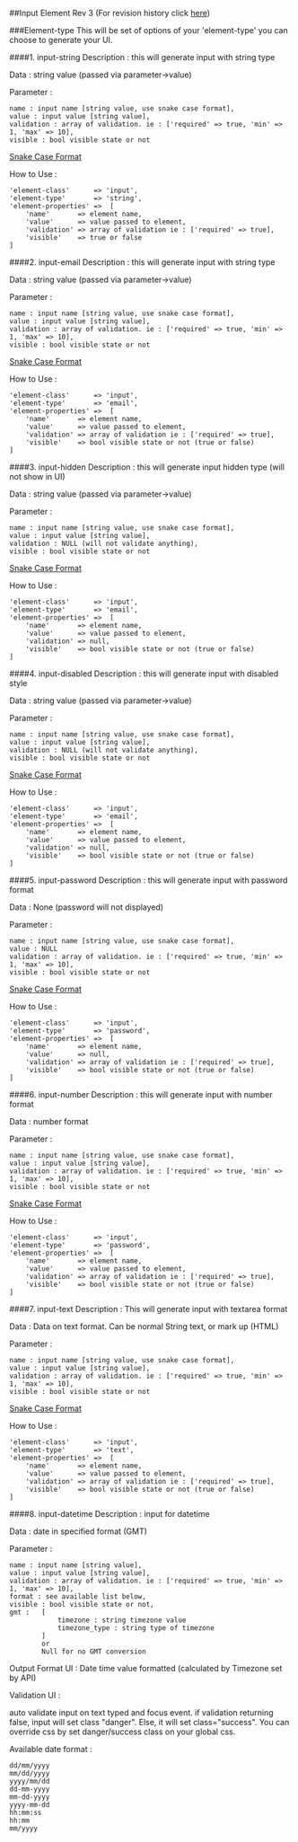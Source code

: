 ##Input Element
Rev 3 (For revision history click [here](https://github.com/ThunderID/ThunderComponents/blob/master/Contracts/Backend/log-inputs.mdown))

###Element-type
This will be set of options of your 'element-type' you can choose  to generate your UI.

####1. input-string
Description : this will generate input with string type 

Data : string value (passed via parameter->value)

Parameter : 

	name : input name [string value, use snake case format],
	value : input value [string value],
	validation : array of validation. ie : ['required' => true, 'min' => 1, 'max' => 10],
	visible : bool visible state or not 
	
[Snake Case Format](https://en.wikipedia.org/wiki/Snake_case)

How to Use :

	'element-class'      => 'input',
	'element-type'       => 'string',
	'element-properties' =>  [
		'name'       => element name,
		'value'      => value passed to element,
		'validation' => array of validation ie : ['required' => true],
		'visible'    => true or false
	]

####2. input-email
Description : this will generate input with string type 

Data : string value (passed via parameter->value)

Parameter : 

	name : input name [string value, use snake case format],
	value : input value [string value],
	validation : array of validation. ie : ['required' => true, 'min' => 1, 'max' => 10],
	visible : bool visible state or not 

[Snake Case Format](https://en.wikipedia.org/wiki/Snake_case)

How to Use :

	'element-class'      => 'input',
	'element-type'       => 'email',
	'element-properties' =>  [
		'name'       => element name,
		'value'      => value passed to element,
		'validation' => array of validation ie : ['required' => true],
		'visible'    => bool visible state or not (true or false)
	]

####3. input-hidden
Description : this will generate input hidden type (will not show in UI)

Data : string value (passed via parameter->value)

Parameter : 

	name : input name [string value, use snake case format],
	value : input value [string value],
	validation : NULL (will not validate anything),
	visible : bool visible state or not 

[Snake Case Format](https://en.wikipedia.org/wiki/Snake_case)

How to Use :

	'element-class'      => 'input',
	'element-type'       => 'email',
	'element-properties' =>  [
		'name'       => element name,
		'value'      => value passed to element,
		'validation' => null,
		'visible'    => bool visible state or not (true or false)
	]
	
####4. input-disabled
Description : this will generate input with disabled style

Data : string value (passed via parameter->value)

Parameter : 

	name : input name [string value, use snake case format],
	value : input value [string value],
	validation : NULL (will not validate anything),
	visible : bool visible state or not 

[Snake Case Format](https://en.wikipedia.org/wiki/Snake_case)

How to Use :

	'element-class'      => 'input',
	'element-type'       => 'email',
	'element-properties' =>  [
		'name'       => element name,
		'value'      => value passed to element,
		'validation' => null,
		'visible'    => bool visible state or not (true or false)
	]

####5. input-password
Description : this will generate input with password format

Data : None (password will not displayed)

Parameter : 

	name : input name [string value, use snake case format],
	value : NULL
	validation : array of validation. ie : ['required' => true, 'min' => 1, 'max' => 10],
	visible : bool visible state or not 

[Snake Case Format](https://en.wikipedia.org/wiki/Snake_case)

How to Use :

	'element-class'      => 'input',
	'element-type'       => 'password',
	'element-properties' =>  [
		'name'       => element name,
		'value'      => null,
		'validation' => array of validation ie : ['required' => true],
		'visible'    => bool visible state or not (true or false)
	]

####6. input-number
Description : this will generate input with number format

Data : number format

Parameter : 

	name : input name [string value, use snake case format],
	value : input value [string value],
	validation : array of validation. ie : ['required' => true, 'min' => 1, 'max' => 10],
	visible : bool visible state or not 

[Snake Case Format](https://en.wikipedia.org/wiki/Snake_case)

How to Use :

	'element-class'      => 'input',
	'element-type'       => 'password',
	'element-properties' =>  [
		'name'       => element name,
		'value'      => value passed to element,
		'validation' => array of validation ie : ['required' => true],
		'visible'    => bool visible state or not (true or false)
	]

####7. input-text
Description : This will generate input with textarea format

Data : Data on text format. Can be normal String text, or mark up (HTML)

Parameter : 

	name : input name [string value, use snake case format],
	value : input value [string value],
	validation : array of validation. ie : ['required' => true, 'min' => 1, 'max' => 10],
	visible : bool visible state or not 

[Snake Case Format](https://en.wikipedia.org/wiki/Snake_case)

How to Use :

	'element-class'      => 'input',
	'element-type'       => 'text',
	'element-properties' =>  [
		'name'       => element name,
		'value'      => value passed to element,
		'validation' => array of validation ie : ['required' => true],
		'visible'    => bool visible state or not (true or false)
	]
	
####8. input-datetime
Description : input for datetime

Data : date in specified format (GMT)

Parameter : 

	name : input name [string value],
	value : input value [string value],
	validation : array of validation. ie : ['required' => true, 'min' => 1, 'max' => 10],
	format : see available list below,
	visible : bool visible state or not,
	gmt : 	[
				timezone : string timezone value
				timezone_type : string type of timezone
			] 
			or
			Null for no GMT conversion
	

Output Format UI : Date time value formatted (calculated by Timezone set by API)

Validation UI : 

auto validate input on text typed and focus event. if validation returning false, input will set class "danger". Else, it will set class="success". You can override css by set danger/success class on your global css.	

Available date format :

	dd/mm/yyyy
	mm/dd/yyyy
	yyyy/mm/dd
	dd-mm-yyyy
	mm-dd-yyyy
	yyyy-mm-dd
	hh:mm:ss
	hh:mm
	mm/yyyy
